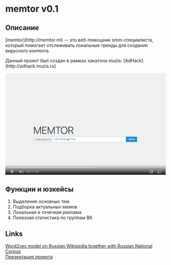 # memtor v0.1

## Описание
<p>[memtor](http://memtor.ml) -- это веб-помощник smm-специалиста, который помогает отслеживать локальные тренды для создания вирусного контента.</p>
<p>Данный проект был создан в рамках хакатона muzis: [AdHack](http://adhack.muzis.ru)</p>

[![memtor showcase](images/click.png)](https://yadi.sk/i/AWcoKWOu3MMoc8)

## Функции и юзкейсы
1. Выделение основных тем
2. Подборка актуальных мемов
3. Локальная и точечная реклама
4. Полезная статистика по группам ВК

## Links
[Word2vec model on Russian Wikipedia together with Russian National Corpus](http://ling.go.mail.ru/static/models/ruwikiruscorpora.model.bin.gz)
<br>
[Презентация проекта](https://disk.yandex.ru/client/disk/Public/memtor)
